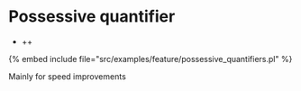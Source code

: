 # Possessive quantifier

* ++

{% embed include file="src/examples/feature/possessive_quantifiers.pl" %}

Mainly for speed improvements



